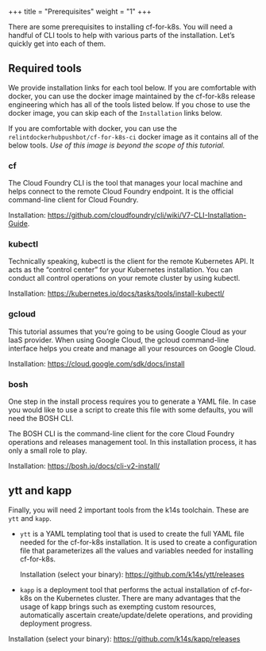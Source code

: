 +++
title = "Prerequisites"
weight = "1"
+++
 
There are some prerequisites to installing cf-for-k8s. You will need a handful of CLI tools to help with various parts of the installation. Let’s quickly get into each of them. 

## Required tools

We provide installation links for each tool below. If you are comfortable with docker, you can use the docker image maintained by the cf-for-k8s release engineering which has all of the tools listed below. If you chose to use the docker image, you can skip each of the `Installation` links below.

If you are comfortable with docker, you can use the `relintdockerhubpushbot/cf-for-k8s-ci` docker image as it contains all of the below tools. _Use of this image is beyond the scope of this tutorial._

### cf

The Cloud Foundry CLI is the tool that manages your local machine and helps connect to the remote Cloud Foundry endpoint. It is the official command-line client for Cloud Foundry.

Installation: https://github.com/cloudfoundry/cli/wiki/V7-CLI-Installation-Guide.

### kubectl

Technically speaking, kubectl is the client for the remote Kubernetes API. It acts as the “control center” for your Kubernetes installation. You can conduct all control operations on your remote cluster by using kubectl.

Installation: https://kubernetes.io/docs/tasks/tools/install-kubectl/

### gcloud

This tutorial assumes that you’re going to be using Google Cloud as your IaaS provider. When using Google Cloud, the gcloud command-line interface helps you create and manage all your resources on Google Cloud. 

Installation: https://cloud.google.com/sdk/docs/install

### bosh

One step in the install process requires you to generate a YAML file. In case you would like to use a script to create this file with some defaults, you will need the BOSH CLI.

The BOSH CLI is the command-line client for the core Cloud Foundry operations and releases management tool. In this installation process, it has only a small role to play.

Installation: https://bosh.io/docs/cli-v2-install/

## ytt and kapp

Finally, you will need 2 important tools from the k14s toolchain. These are `ytt` and `kapp`.

- `ytt` is a YAML templating tool that is used to create the full YAML file needed for the cf-for-k8s installation. It is used to create a configuration file that parameterizes all the values and variables needed for installing cf-for-k8s.

  Installation (select your binary): https://github.com/k14s/ytt/releases

-  `kapp` is a deployment tool that performs the actual installation of cf-for-k8s on the Kubernetes cluster. There are many advantages that the usage of kapp brings such as exempting custom resources, automatically ascertain create/update/delete operations, and providing deployment progress.

  Installation (select your binary): https://github.com/k14s/kapp/releases
